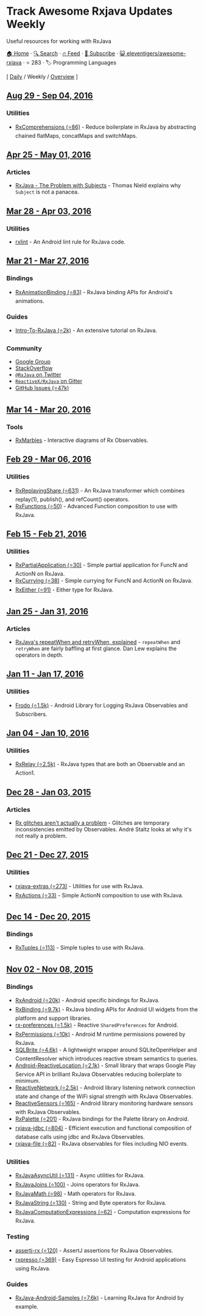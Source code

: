 # Track Awesome Rxjava Updates Weekly

Useful resources for working with RxJava

[🏠 Home](/README.md) · [🔍 Search](https://www.trackawesomelist.com/search/) · [🔥 Feed](https://www.trackawesomelist.com/eleventigers/awesome-rxjava/week/rss.xml) · [📮 Subscribe](https://trackawesomelist.us17.list-manage.com/subscribe?u=d2f0117aa829c83a63ec63c2f&id=36a103854c) · [😺 eleventigers/awesome-rxjava](https://github.com/eleventigers/awesome-rxjava) · ⭐ 283 · 🏷️ Programming Languages

[ [Daily](/content/eleventigers/awesome-rxjava/README.md) / Weekly / [Overview](/content/eleventigers/awesome-rxjava/readme/README.md) ]

## [Aug 29 - Sep 04, 2016](/content/2016/35/README.md)

### Utilities

*   [RxComprehensions (⭐86)](https://github.com/pakoito/RxComprehensions) - Reduce boilerplate in RxJava by abstracting chained flatMaps, concatMaps and switchMaps.

## [Apr 25 - May 01, 2016](/content/2016/17/README.md)

### Articles

*   [RxJava - The Problem with Subjects](http://tomstechnicalblog.blogspot.co.uk/2016/03/rxjava-problem-with-subjects.html) - Thomas Nield explains why `Subject` is not a panacea.

## [Mar 28 - Apr 03, 2016](/content/2016/13/README.md)

### Utilities

*   [rxlint](https://bitbucket.org/littlerobots/rxlint) - An Android lint rule for RxJava code.

## [Mar 21 - Mar 27, 2016](/content/2016/12/README.md)

### Bindings

*   [RxAnimationBinding (⭐83)](https://github.com/blipinsk/RxAnimationBinding) - RxJava binding APIs for Android's animations.

### Guides

*   [Intro-To-RxJava (⭐2k)](https://github.com/Froussios/Intro-To-RxJava) - An extensive tutorial on RxJava.

### Community

*   [Google Group](http://groups.google.com/d/forum/rxjava)
*   [StackOverflow](http://stackoverflow.com/search?q=rx-java)
*   [`@RxJava` on Twitter](http://twitter.com/RxJava)
*   [`ReactiveX/RxJava` on Gitter](https://gitter.im/ReactiveX/RxJava)
*   [GitHub Issues (⭐47k)](https://github.com/ReactiveX/RxJava/issues)

## [Mar 14 - Mar 20, 2016](/content/2016/11/README.md)

### Tools

*   [RxMarbles](http://rxmarbles.com/) - Interactive diagrams of Rx Observables.

## [Feb 29 - Mar 06, 2016](/content/2016/9/README.md)

### Utilities

*   [RxReplayingShare (⭐631)](https://github.com/JakeWharton/RxReplayingShare) - An RxJava transformer which combines replay(1), publish(), and refCount() operators.
*   [RxFunctions (⭐50)](https://github.com/pakoito/RxFunctions) - Advanced Function composition to use with RxJava.

## [Feb 15 - Feb 21, 2016](/content/2016/7/README.md)

### Utilities

*   [RxPartialApplication (⭐30)](https://github.com/pakoito/RxPartialApplication) - Simple partial application for FuncN and ActionN on RxJava.
*   [RxCurrying (⭐38)](https://github.com/pakoito/RxCurrying) - Simple currying for FuncN and ActionN on RxJava.
*   [RxEither (⭐91)](https://github.com/eleventigers/rxeither) - Either type for RxJava.

## [Jan 25 - Jan 31, 2016](/content/2016/4/README.md)

### Articles

*   [RxJava's repeatWhen and retryWhen, explained](http://blog.danlew.net/2016/01/25/rxjavas-repeatwhen-and-retrywhen-explained/) - `repeatWhen` and `retryWhen` are fairly baffling at first glance. Dan Lew explains the operators in depth.

## [Jan 11 - Jan 17, 2016](/content/2016/2/README.md)

### Utilities

*   [Frodo (⭐1.5k)](https://github.com/android10/frodo) - Android Library for Logging RxJava Observables and Subscribers.

## [Jan 04 - Jan 10, 2016](/content/2016/1/README.md)

### Utilities

*   [RxRelay (⭐2.5k)](https://github.com/JakeWharton/RxRelay) - RxJava types that are both an Observable and an Action1.

## [Dec 28 - Jan 03, 2015](/content/2015/52/README.md)

### Articles

*   [Rx glitches aren't actually a problem](http://staltz.com/rx-glitches-arent-actually-a-problem.html) - Glitches are temporary inconsistencies emitted by Observables. André Staltz looks at why it's not really a problem.

## [Dec 21 - Dec 27, 2015](/content/2015/51/README.md)

### Utilities

*   [rxjava-extras (⭐273)](https://github.com/davidmoten/rxjava-extras) - Utilities for use with RxJava.
*   [RxActions (⭐33)](https://github.com/pakoito/RxActions) - Simple ActionN composition to use with RxJava.

## [Dec 14 - Dec 20, 2015](/content/2015/50/README.md)

### Bindings

*   [RxTuples (⭐113)](https://github.com/pakoito/RxTuples) - Simple tuples to use with RxJava.

## [Nov 02 - Nov 08, 2015](/content/2015/44/README.md)

### Bindings

*   [RxAndroid (⭐20k)](https://github.com/ReactiveX/RxAndroid) - Android specific bindings for RxJava.
*   [RxBinding (⭐9.7k)](https://github.com/JakeWharton/RxBinding) - RxJava binding APIs for Android UI widgets from the platform and support libraries.
*   [rx-preferences (⭐1.5k)](https://github.com/f2prateek/rx-preferences) - Reactive `SharedPreferences` for Android.
*   [RxPermissions (⭐10k)](https://github.com/tbruyelle/RxPermissions) - Android M runtime permissions powered by RxJava.
*   [SQLBrite (⭐4.6k)](https://github.com/square/sqlbrite) - A lightweight wrapper around SQLiteOpenHelper and ContentResolver which introduces reactive stream semantics to queries.
*   [Android-ReactiveLocation (⭐2.1k)](https://github.com/mcharmas/Android-ReactiveLocation) - Small library that wraps Google Play Service API in brilliant RxJava Observables reducing boilerplate to minimum.
*   [ReactiveNetwork (⭐2.5k)](https://github.com/pwittchen/ReactiveNetwork) - Android library listening network connection state and change of the WiFi signal strength with RxJava Observables.
*   [ReactiveSensors (⭐165)](https://github.com/pwittchen/ReactiveSensors) - Android library monitoring hardware sensors with RxJava Observables.
*   [RxPalette (⭐201)](https://github.com/hzsweers/RxPalette) - RxJava bindings for the Palette library on Android.
*   [rxjava-jdbc (⭐804)](https://github.com/davidmoten/rxjava-jdbc) - Efficient execution and functional composition of database calls using jdbc and RxJava Observables.
*   [rxjava-file (⭐82)](https://github.com/davidmoten/rxjava-file) - RxJava observables for files including NIO events.

### Utilities

*   [RxJavaAsyncUtil (⭐131)](https://github.com/ReactiveX/RxJavaAsyncUtil) - Async utilities for RxJava.
*   [RxJavaJoins (⭐100)](https://github.com/ReactiveX/RxJavaJoins) - Joins operators for RxJava.
*   [RxJavaMath (⭐98)](https://github.com/ReactiveX/RxJavaMath) - Math operators for RxJava.
*   [RxJavaString (⭐130)](https://github.com/ReactiveX/RxJavaString) -
    String and Byte operators for RxJava.
*   [RxJavaComputationExpressions (⭐62)](https://github.com/ReactiveX/RxJavaComputationExpressions) - Computation expressions for RxJava.

### Testing

*   [assertj-rx (⭐120)](https://github.com/ribot/assertj-rx) - AssertJ assertions for RxJava Observables.
*   [rxpresso (⭐369)](https://github.com/novoda/rxpresso) - Easy Espresso UI testing for Android applications using RxJava.

### Guides

*   [RxJava-Android-Samples (⭐7.6k)](https://github.com/kaushikgopal/RxJava-Android-Samples) - Learning RxJava for Android by example.